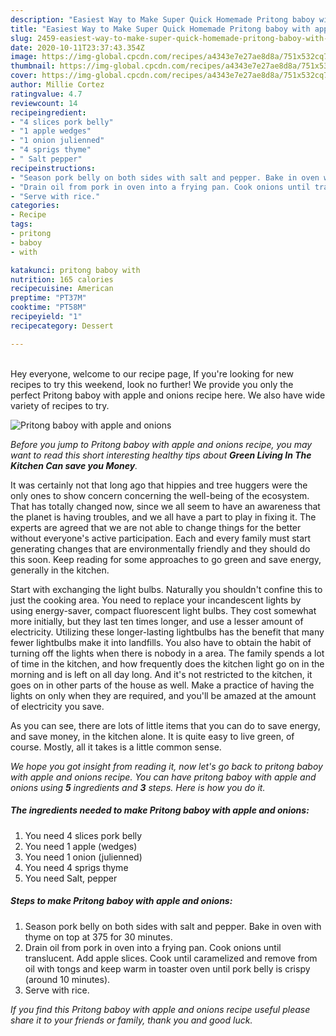 ```yaml
---
description: "Easiest Way to Make Super Quick Homemade Pritong baboy with apple and onions"
title: "Easiest Way to Make Super Quick Homemade Pritong baboy with apple and onions"
slug: 2459-easiest-way-to-make-super-quick-homemade-pritong-baboy-with-apple-and-onions
date: 2020-10-11T23:37:43.354Z
image: https://img-global.cpcdn.com/recipes/a4343e7e27ae8d8a/751x532cq70/pritong-baboy-with-apple-and-onions-recipe-main-photo.jpg
thumbnail: https://img-global.cpcdn.com/recipes/a4343e7e27ae8d8a/751x532cq70/pritong-baboy-with-apple-and-onions-recipe-main-photo.jpg
cover: https://img-global.cpcdn.com/recipes/a4343e7e27ae8d8a/751x532cq70/pritong-baboy-with-apple-and-onions-recipe-main-photo.jpg
author: Millie Cortez
ratingvalue: 4.7
reviewcount: 14
recipeingredient:
- "4 slices pork belly"
- "1 apple wedges"
- "1 onion julienned"
- "4 sprigs thyme"
- " Salt pepper"
recipeinstructions:
- "Season pork belly on both sides with salt and pepper. Bake in oven with thyme on top at 375 for 30 minutes."
- "Drain oil from pork in oven into a frying pan. Cook onions until translucent. Add apple slices. Cook until caramelized and remove from oil with tongs and keep warm in toaster oven until pork belly is crispy (around 10 minutes)."
- "Serve with rice."
categories:
- Recipe
tags:
- pritong
- baboy
- with

katakunci: pritong baboy with 
nutrition: 165 calories
recipecuisine: American
preptime: "PT37M"
cooktime: "PT58M"
recipeyield: "1"
recipecategory: Dessert

---
```

<br>
Hey everyone, welcome to our recipe page, If you're looking for new recipes to try this weekend, look no further! We provide you only the perfect Pritong baboy with apple and onions recipe here. We also have wide variety of recipes to try.
<br>


![Pritong baboy with apple and onions](https://img-global.cpcdn.com/recipes/a4343e7e27ae8d8a/751x532cq70/pritong-baboy-with-apple-and-onions-recipe-main-photo.jpg)

<i>Before you jump to Pritong baboy with apple and onions recipe, you may want to read this short interesting healthy tips about 
<strong>Green Living In The Kitchen Can save you Money</strong>.</i>
</br>

It was certainly not that long ago that hippies and tree huggers were the only ones to show concern concerning the well-being of the ecosystem. That has totally changed now, since we all seem to have an awareness that the planet is having troubles, and we all have a part to play in fixing it. The experts are agreed that we are not able to change things for the better without everyone's active participation. Each and every family must start generating changes that are environmentally friendly and they should do this soon. Keep reading for some approaches to go green and save energy, generally in the kitchen.

Start with exchanging the light bulbs. Naturally you shouldn't confine this to just the cooking area. You need to replace your incandescent lights by using energy-saver, compact fluorescent light bulbs. They cost somewhat more initially, but they last ten times longer, and use a lesser amount of electricity. Utilizing these longer-lasting lightbulbs has the benefit that many fewer lightbulbs make it into landfills. You also have to obtain the habit of turning off the lights when there is nobody in a area. The family spends a lot of time in the kitchen, and how frequently does the kitchen light go on in the morning and is left on all day long. And it's not restricted to the kitchen, it goes on in other parts of the house as well. Make a practice of having the lights on only when they are required, and you'll be amazed at the amount of electricity you save.

As you can see, there are lots of little items that you can do to save energy, and save money, in the kitchen alone. It is quite easy to live green, of course. Mostly, all it takes is a little common sense.


<i>We hope you got insight from reading it, now let's go back to pritong baboy with apple and onions recipe. You can have pritong baboy with apple and onions using <strong>5</strong> ingredients and <strong>3</strong> steps. Here is how you do it.
</i>

##### The ingredients needed to make Pritong baboy with apple and onions:

1. You need 4 slices pork belly
1. You need 1 apple (wedges)
1. You need 1 onion (julienned)
1. You need 4 sprigs thyme
1. You need  Salt, pepper


##### Steps to make Pritong baboy with apple and onions:

1. Season pork belly on both sides with salt and pepper. Bake in oven with thyme on top at 375 for 30 minutes.
1. Drain oil from pork in oven into a frying pan. Cook onions until translucent. Add apple slices. Cook until caramelized and remove from oil with tongs and keep warm in toaster oven until pork belly is crispy (around 10 minutes).
1. Serve with rice.


<i>If you find this Pritong baboy with apple and onions recipe useful please share it to your friends or family, thank you and good luck.</i>
